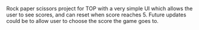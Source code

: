 
Rock paper scissors project for TOP with a very simple UI which allows the user to see scores, and can reset when score reaches 5.
Future updates could be to allow user to choose the score the game goes to.
